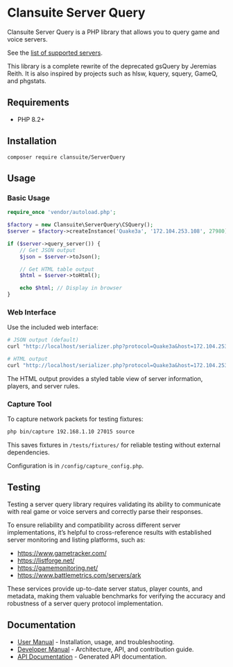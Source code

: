 # Clansuite Server Query

Clansuite Server Query is a PHP library that allows you to query
game and voice servers.

See the [list of supported servers](/docs/protocols.md).

This library is a complete rewrite of the deprecated gsQuery by Jeremias Reith.
It is also inspired by projects such as hlsw, kquery, squery, GameQ, and phgstats.

## Requirements

- PHP 8.2+

## Installation

`composer require clansuite/ServerQuery`

## Usage

### Basic Usage

```php
require_once 'vendor/autoload.php';

$factory = new Clansuite\ServerQuery\CSQuery();
$server = $factory->createInstance('Quake3a', '172.104.253.108', 27980);

if ($server->query_server()) {
    // Get JSON output
    $json = $server->toJson();

    // Get HTML table output
    $html = $server->toHtml();

    echo $html; // Display in browser
}
```

### Web Interface

Use the included web interface:

```bash
# JSON output (default)
curl "http://localhost/serializer.php?protocol=Quake3a&host=172.104.253.108&queryport=27980"

# HTML output
curl "http://localhost/serializer.php?protocol=Quake3a&host=172.104.253.108&queryport=27980&format=html"
```

The HTML output provides a styled table view of server information, players, and server rules.

### Capture Tool

To capture network packets for testing fixtures:

```bash
php bin/capture 192.168.1.10 27015 source
```

This saves fixtures in `/tests/fixtures/` for reliable testing without external dependencies.

Configuration is in `/config/capture_config.php`.

## Testing

Testing a server query library requires validating its ability to communicate
with real game or voice servers and correctly parse their responses.

To ensure reliability and compatibility across different server implementations,
it’s helpful to cross-reference results with established server monitoring
and listing platforms, such as:

- https://www.gametracker.com/
- https://listforge.net/
- https://gamemonitoring.net/
- https://www.battlemetrics.com/servers/ark

These services provide up-to-date server status, player counts, and metadata,
making them valuable benchmarks for verifying the accuracy and robustness
of a server query protocol implementation.

## Documentation

- [User Manual](docs/user-manual/) - Installation, usage, and troubleshooting.
- [Developer Manual](docs/developer-manual/) - Architecture, API, and contribution guide.
- [API Documentation](https://api.clansuite.com) - Generated API documentation.
